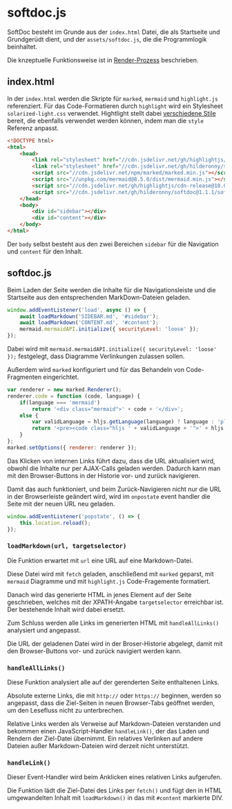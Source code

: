 # softdoc.js

SoftDoc besteht im Grunde aus der `index.html` Datei, die als Startseite und Grundgerüdt dient, und der `assets/softdoc.js`, die die Programmlogik beinhaltet.

Die knzeptuelle Funktionsweise ist in [Render-Prozess](RENDERING.md) beschrieben.

## index.html

In der `index.html` werden die Skripte für `marked`, `mermaid` und `highlight.js` referenziert.
Für das Code-Formatieren durch `highlight` wird ein Stylesheet `solarized-light.css` verwendet. Hightlight stellt dabei [verschiedene Stile](https://highlightjs.org/static/demo/) bereit, die ebenfalls verwendet werden können, indem man die `style` Referenz anpasst.

```html
<!DOCTYPE html>
<html>
    <head>
        <link rel="stylesheet" href="//cdn.jsdelivr.net/gh/highlightjs/cdn-release@10.0.0/build/styles/solarized-light.min.css">
        <link rel="stylesheet" href="//cdn.jsdelivr.net/gh/hilderonny/softdoc@1.1.1/softdoc.css">
        <script src="//cdn.jsdelivr.net/npm/marked/marked.min.js"></script>
        <script src="//unpkg.com/mermaid@8.5.0/dist/mermaid.min.js"></script>
        <script src="//cdn.jsdelivr.net/gh/highlightjs/cdn-release@10.0.0/build/highlight.min.js"></script>
        <script src="//cdn.jsdelivr.net/gh/hilderonny/softdoc@1.1.1/softdoc.min.js"></script>
    </head>
    <body>
        <div id="sidebar"></div>
        <div id="content"></div>
    </body>
</html>
```

Der `body` selbst besteht aus den zwei Bereichen `sidebar` für die Navigation und `content` für den Inhalt.

## softdoc.js

Beim Laden der Seite werden die Inhalte für die Navigationsleiste und die Startseite aus den entsprechenden MarkDown-Dateien geladen.

```js
window.addEventListener('load', async () => {
    await loadMarkdown('SIDEBAR.md', '#sidebar');
    await loadMarkdown('CONTENT.md', '#content');
    mermaid.mermaidAPI.initialize({ securityLevel: 'loose' });
});
```

Dabei wird mit `mermaid.mermaidAPI.initialize({ securityLevel: 'loose' });` festgelegt, dass Diagramme Verlinkungen zulassen sollen.

Außerdem wird `marked` konfiguriert und für das Behandeln von Code-Fragmenten eingerichtet.

```js
var renderer = new marked.Renderer();
renderer.code = function (code, language) {
    if(language === 'mermaid')
        return '<div class="mermaid">' + code + '</div>';
    else {
        var validLanguage = hljs.getLanguage(language) ? language : 'plaintext';
        return '<pre><code class="hljs ' + validLanguage + '">' + hljs.highlight(validLanguage, code).value + '</code></pre>';
    }
};
marked.setOptions({ renderer: renderer });
```

Das Klicken von internen Links führt dazu, dass die URL aktualisiert wird, obwohl die Inhalte nur per AJAX-Calls geladen werden. Dadurch kann man mit den Browser-Buttons in der Historie vor- und zurück navigieren.

Damit das auch funktioniert, und beim Zurück-Navigieren nicht nur die URL in der Browserleiste geändert wird, wird im `onpostate` event handler die Seite mit der neuen URL neu geladen.

```js
window.addEventListener('popstate', () => {
    this.location.reload();
});
```

### `loadMarkdown(url, targetselector)`

Die Funktion erwartet mit `url` eine URL auf eine Markdown-Datei.

Diese Datei wird mit `fetch` geladen, anschließend mit `marked` geparst, mit `mermaid` Diagramme und mit `highlight.js` Code-Fragemente formatiert.

Danach wird das generierte HTML in jenes Element auf der Seite geschrieben, welches mit der XPATH-Angabe `targetselector` erreichbar ist. Der bestehende Inhalt wird dabei ersetzt.

Zum Schluss werden alle Links im generierten HTML mit `handleAllLinks()` analysiert und angepasst.

Die URL der geladenen Datei wird in der Broser-Historie abgelegt, damit mit den Browser-Buttons vor- und zurück navigiert werden kann.

### `handleAllLinks()`

Diese Funktion analysiert alle auf der gerenderten Seite enthaltenen Links.

Absolute externe Links, die mit `http://` oder `https://` beginnen, werden so angepasst, dass die Ziel-Seiten in neuen Browser-Tabs geöffnet werden, um den Lesefluss nicht zu unterbrechen.

Relative Links werden als Verweise auf Markdown-Dateien verstanden und bekommen einen JavaScript-Handler `handleLink()`, der das Laden und Rendern der Ziel-Datei übernimmt. Ein relatives Verlinken auf andere Dateien außer Markdown-Dateien wird derzeit nicht unterstützt.

### `handleLink()`

Dieser Event-Handler wird beim Anklicken eines relativen Links aufgerufen.

Die Funktion lädt die Ziel-Datei des Links per `fetch()` und fügt den in HTML umgewandelten Inhalt mit `loadMarkdown()` in das mit `#content` markierte DIV.
